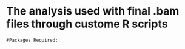 # The analysis used with final .bam files through custome R scripts

```
#Packages Required:


```



